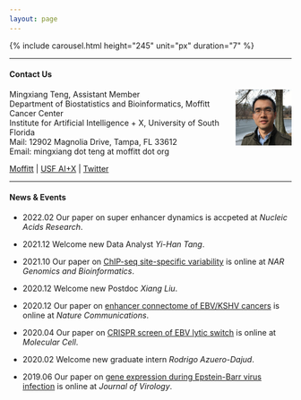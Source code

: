 ```yaml
---
layout: page
---
```


{% include carousel.html height="245" unit="px" duration="7" %}

---

#### Contact Us

<!-- {% include JB/setup %} -->

Mingxiang Teng,
<img style="float: right;width:100px;height:100px;" 
src="assets/themes/twitter/bootstrap/img/jamaicapond.jpg"> 
Assistant Member <br>
Department of Biostatistics and Bioinformatics, Moffitt Cancer Center <br>
Institute for Artificial Intelligence + X, University of South Florida <br>
Mail: 12902 Magnolia Drive, Tampa, FL 33612 <br>
Email: mingxiang dot teng at moffitt dot org

[Moffitt](https://moffitt.org/research-science/researchers/mingxiang-teng) |
[USF AI+X](https://aix.eng.usf.edu/members.html) |
[Twitter](https://twitter.com/mingxiangteng)

---

#### News & Events

- 2022.02 Our paper on super enhancer dynamics is accpeted at *Nucleic Acids Research*.

- 2021.12 Welcome new Data Analyst *Yi-Han Tang*.

- 2021.10 Our paper on [ChIP-seq site-specific variability](https://doi.org/10.1093/nargab/lqab098) is online at *NAR Genomics and Bioinformatics*.

- 2020.12 Welcome new Postdoc *Xiang Liu*.

- 2020.12 Our paper on [enhancer connectome of EBV/KSHV cancers](https://doi.org/10.1038/s41467-020-20136-w) is online at *Nature Communications*. 

- 2020.04 Our paper on [CRISPR screen of EBV lytic switch](https://doi.org/10.1016/j.molcel.2020.03.025) is online at *Molecular Cell*.

- 2020.02 Welcome new graduate intern *Rodrigo Azuero-Dajud*. 

- 2019.06 Our paper on [gene expression during Epstein-Barr virus infection](https://doi.org/10.1128/JVI.00226-19) is online at *Journal of Virology*.